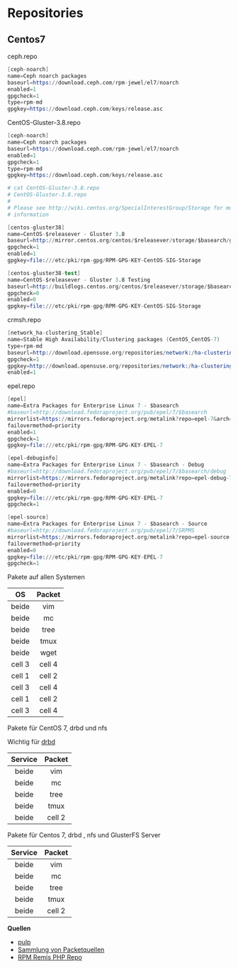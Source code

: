 # Repositories

## Centos7

ceph.repo

```s
[ceph-noarch]
name=Ceph noarch packages
baseurl=https://download.ceph.com/rpm-jewel/el7/noarch
enabled=1
gpgcheck=1
type=rpm-md
gpgkey=https://download.ceph.com/keys/release.asc
```

CentOS-Gluster-3.8.repo

```s
[ceph-noarch]
name=Ceph noarch packages
baseurl=https://download.ceph.com/rpm-jewel/el7/noarch
enabled=1
gpgcheck=1
type=rpm-md
gpgkey=https://download.ceph.com/keys/release.asc
```

```s
# cat CentOS-Gluster-3.8.repo
# CentOS-Gluster-3.8.repo
#
# Please see http://wiki.centos.org/SpecialInterestGroup/Storage for more
# information

[centos-gluster38]
name=CentOS-$releasever - Gluster 3.8
baseurl=http://mirror.centos.org/centos/$releasever/storage/$basearch/gluster-3.8/
gpgcheck=1
enabled=1
gpgkey=file:///etc/pki/rpm-gpg/RPM-GPG-KEY-CentOS-SIG-Storage

[centos-gluster38-test]
name=CentOS-$releasever - Gluster 3.8 Testing
baseurl=http://buildlogs.centos.org/centos/$releasever/storage/$basearch/gluster-3.8/
gpgcheck=0
enabled=0
gpgkey=file:///etc/pki/rpm-gpg/RPM-GPG-KEY-CentOS-SIG-Storage
```

crmsh.repo

```s
[network_ha-clustering_Stable]
name=Stable High Availability/Clustering packages (CentOS_CentOS-7)
type=rpm-md
baseurl=http://download.opensuse.org/repositories/network:/ha-clustering:/Stable/CentOS_CentOS-7/
gpgcheck=1
gpgkey=http://download.opensuse.org/repositories/network:/ha-clustering:/Stable/CentOS_CentOS-7//repodata/repomd.xml.key
enabled=1
```

epel.repo

```s
[epel]
name=Extra Packages for Enterprise Linux 7 - $basearch
#baseurl=http://download.fedoraproject.org/pub/epel/7/$basearch
mirrorlist=https://mirrors.fedoraproject.org/metalink?repo=epel-7&arch=$basearch
failovermethod=priority
enabled=1
gpgcheck=1
gpgkey=file:///etc/pki/rpm-gpg/RPM-GPG-KEY-EPEL-7

[epel-debuginfo]
name=Extra Packages for Enterprise Linux 7 - $basearch - Debug
#baseurl=http://download.fedoraproject.org/pub/epel/7/$basearch/debug
mirrorlist=https://mirrors.fedoraproject.org/metalink?repo=epel-debug-7&arch=$basearch
failovermethod=priority
enabled=0
gpgkey=file:///etc/pki/rpm-gpg/RPM-GPG-KEY-EPEL-7
gpgcheck=1

[epel-source]
name=Extra Packages for Enterprise Linux 7 - $basearch - Source
#baseurl=http://download.fedoraproject.org/pub/epel/7/SRPMS
mirrorlist=https://mirrors.fedoraproject.org/metalink?repo=epel-source-7&arch=$basearch
failovermethod=priority
enabled=0
gpgkey=file:///etc/pki/rpm-gpg/RPM-GPG-KEY-EPEL-7
gpgcheck=1
```

Pakete auf allen Systemen

| OS     | Packet |
|:------:|:------:|
| beide  | vim    |
| beide  | mc     |
| beide  | tree   |
| beide  | tmux   |
| beide  | wget   |
| cell 3 | cell 4 |
| cell 1 | cell 2 |
| cell 3 | cell 4 |
| cell 1 | cell 2 |
| cell 3 | cell 4 |

Pakete für CentOS 7, drbd und nfs

Wichtig für [drbd](http://elrepo.org/tiki/tiki-index.php)

| Service | Packet |
|:-------:|:------:|
| beide   | vim    |
| beide   | mc     |
| beide   | tree   |
| beide   | tmux   |
| beide   | cell 2 |

Pakete für Centos 7, drbd , nfs und GlusterFS Server

| Service | Packet |
|:-------:|:------:|
| beide   | vim    |
| beide   | mc     |
| beide   | tree   |
| beide   | tmux   |
| beide   | cell 2 |

**Quellen**

* [pulp](https://pulpproject.org/)
* [Sammlung von Packetquellen](https://pkgs.org/)
* [RPM Remis PHP Repo](https://rpms.remirepo.net/)

